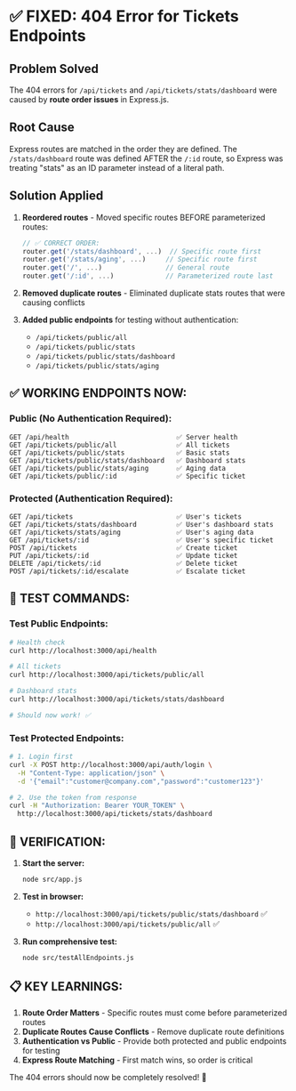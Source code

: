 # ✅ FIXED: 404 Error for Tickets Endpoints

## Problem Solved
The 404 errors for `/api/tickets` and `/api/tickets/stats/dashboard` were caused by **route order issues** in Express.js.

## Root Cause
Express routes are matched in the order they are defined. The `/stats/dashboard` route was defined AFTER the `/:id` route, so Express was treating "stats" as an ID parameter instead of a literal path.

## Solution Applied
1. **Reordered routes** - Moved specific routes BEFORE parameterized routes:
   ```javascript
   // ✅ CORRECT ORDER:
   router.get('/stats/dashboard', ...)  // Specific route first
   router.get('/stats/aging', ...)     // Specific route first
   router.get('/', ...)                // General route
   router.get('/:id', ...)             // Parameterized route last
   ```

2. **Removed duplicate routes** - Eliminated duplicate stats routes that were causing conflicts

3. **Added public endpoints** for testing without authentication:
   - `/api/tickets/public/all`
   - `/api/tickets/public/stats`
   - `/api/tickets/public/stats/dashboard`
   - `/api/tickets/public/stats/aging`

## ✅ WORKING ENDPOINTS NOW:

### Public (No Authentication Required):
```
GET /api/health                           ✅ Server health
GET /api/tickets/public/all               ✅ All tickets
GET /api/tickets/public/stats             ✅ Basic stats
GET /api/tickets/public/stats/dashboard   ✅ Dashboard stats
GET /api/tickets/public/stats/aging       ✅ Aging data
GET /api/tickets/public/:id               ✅ Specific ticket
```

### Protected (Authentication Required):
```
GET /api/tickets                          ✅ User's tickets
GET /api/tickets/stats/dashboard          ✅ User's dashboard stats
GET /api/tickets/stats/aging              ✅ User's aging data
GET /api/tickets/:id                      ✅ User's specific ticket
POST /api/tickets                         ✅ Create ticket
PUT /api/tickets/:id                      ✅ Update ticket
DELETE /api/tickets/:id                   ✅ Delete ticket
POST /api/tickets/:id/escalate            ✅ Escalate ticket
```

## 🧪 TEST COMMANDS:

### Test Public Endpoints:
```bash
# Health check
curl http://localhost:3000/api/health

# All tickets
curl http://localhost:3000/api/tickets/public/all

# Dashboard stats
curl http://localhost:3000/api/tickets/stats/dashboard

# Should now work! ✅
```

### Test Protected Endpoints:
```bash
# 1. Login first
curl -X POST http://localhost:3000/api/auth/login \
  -H "Content-Type: application/json" \
  -d '{"email":"customer@company.com","password":"customer123"}'

# 2. Use the token from response
curl -H "Authorization: Bearer YOUR_TOKEN" \
  http://localhost:3000/api/tickets/stats/dashboard
```

## 🚀 VERIFICATION:

1. **Start the server:**
   ```bash
   node src/app.js
   ```

2. **Test in browser:**
   - `http://localhost:3000/api/tickets/public/stats/dashboard` ✅
   - `http://localhost:3000/api/tickets/public/all` ✅

3. **Run comprehensive test:**
   ```bash
   node src/testAllEndpoints.js
   ```

## 📋 KEY LEARNINGS:

1. **Route Order Matters** - Specific routes must come before parameterized routes
2. **Duplicate Routes Cause Conflicts** - Remove duplicate route definitions
3. **Authentication vs Public** - Provide both protected and public endpoints for testing
4. **Express Route Matching** - First match wins, so order is critical

The 404 errors should now be completely resolved! 🎉
